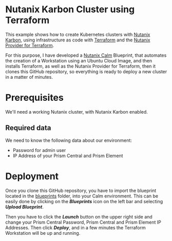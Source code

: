 # Nutanix Karbon Cluster using Terraform

This example shows how to create Kubernetes clusters with [Nutanix Karbon](https://www.nutanix.com/products/karbon), using infrastructure as code with [Terraform](https://www.terraform.io/)  and the [Nutanix Provider for Terraform](https://registry.terraform.io/providers/nutanix/nutanix/latest). 

For this purpose, I have developed a [Nutanix Calm](https://www.nutanix.com/products/calm) Blueprint, that automates the creation of a Workstation using an Ubuntu Cloud Image, and then installs Terraform, as well as the Nutanix Provider for Terraform, then it clones this GitHub repository, so everything is ready to deploy a new cluster in a matter of minutes. 

# Prerequisites

We'll need a working Nutanix cluster, with Nutanix Karbon enabled. 

## Required data

We need to know the following data about our environment:

 - Password for admin user
 - IP Address of your Prism Central and Prism Element 

# Deployment

Once you clone this GitHub repository, you have to import the blueprint located in the [blueprints](https://github.com/rafabolivar/terraform_karbon/tree/main/blueprints) folder, into your Calm environment. This can be easily done by clicking on the ***Blueprints*** icon on the left bar and selecting ***Upload Blueprint***.

Then you have to click the ***Launch*** button on the upper right side and change your Prism Central Password, Prism Central  and Prism Element IP Addresses. Then click ***Deploy***, and in a few minutes the Terraform Workstation will be up and running.
